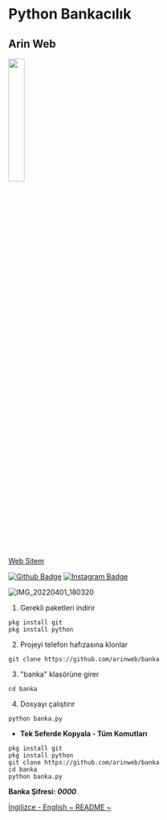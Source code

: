 # Python Bankacılık
## Arin Web
<img style="width:25%;" src="https://user-images.githubusercontent.com/60838684/161359736-666cacb3-b755-439c-8e8a-21a89c87392e.png"/>


[Web Sitem](https://arinweb.epizy.com)

[![Github Badge](https://img.shields.io/badge/-Github-000?style=quare&labelColor=000&logo=Github&logoColor=white&link=link)](https://github.com/arinweb) 
[![Instagram Badge](https://img.shields.io/badge/-Instagram-C13584?style=flat-quare&labelColor=C13584&logo=instagram&logoColor=white&link=link)](https://www.instagram.com/arin_web)

![IMG_20220401_180320](https://user-images.githubusercontent.com/60838684/161291039-2d09fa90-d684-4eee-92c7-970dac6b3296.png)

1) Gerekli paketleri indirir
```
pkg install git
pkg install python
```
2) Projeyi telefon hafızasına klonlar
```
git clone https://github.com/arinweb/banka
```
3) "banka" klasörüne girer
```
cd banka
```
4) Dosyayı çalıştırır
```
python banka.py
```

+ <b>Tek Seferde Kopyala - Tüm Komutları</b>
```
pkg install git
pkg install python
git clone https://github.com/arinweb/banka
cd banka
python banka.py
```

<b>Banka Şifresi:<i> 0000</i></b>

[İngilizce - English ~ README ~](README.md)
